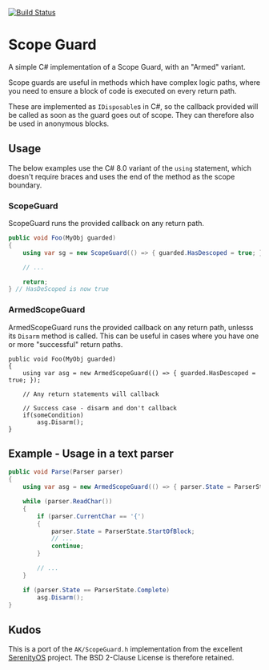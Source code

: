 [![Build Status](https://dev.azure.com/ruairidh/ScopeGuard/_apis/build/status/rkm.ScopeGuard?repoName=rkm%2FScopeGuard&branchName=main)](https://dev.azure.com/ruairidh/ScopeGuard/_build/latest?definitionId=3&repoName=rkm%2FScopeGuard&branchName=main)

# Scope Guard

A simple C# implementation of a Scope Guard, with an "Armed" variant.

Scope guards are useful in methods which have complex logic paths, where you need to ensure a block of code is executed on every return path.

These are implemented as `IDisposable`s in C#, so the callback provided will be called as soon as the guard goes out of scope. They can therefore also be used in anonymous blocks.

## Usage

The below examples use the C# 8.0 variant of the `using` statement, which doesn't require braces and uses the end of the method as the scope boundary.

### ScopeGuard

ScopeGuard runs the provided callback on any return path.

```c#
public void Foo(MyObj guarded)
{
    using var sg = new ScopeGuard(() => { guarded.HasDescoped = true; });

    // ...

    return;
} // HasDeScoped is now true
```

### ArmedScopeGuard

ArmedScopeGuard runs the provided callback on any return path, unlesss its `Disarm` method is called. This can be useful in cases where you have one or more "successful" return paths.

```
public void Foo(MyObj guarded)
{
    using var asg = new ArmedScopeGuard(() => { guarded.HasDescoped = true; });

    // Any return statements will callback

    // Success case - disarm and don't callback
    if(someCondition)
        asg.Disarm();
}
```

## Example - Usage in a text parser

```c#
public void Parse(Parser parser)
{
    using var asg = new ArmedScopeGuard(() => { parser.State = ParserState.Invalid; });

    while (parser.ReadChar())
    {
        if (parser.CurrentChar == '{')
        {
            parser.State = ParserState.StartOfBlock;
            // ...
            continue;
        }

        // ...
    }

    if (parser.State == ParserState.Complete)
        asg.Disarm();
}
```

## Kudos

This is a port of the `AK/ScopeGuard.h` implementation from the excellent [SerenityOS](https://github.com/SerenityOS) project. The BSD 2-Clause License is therefore retained.
